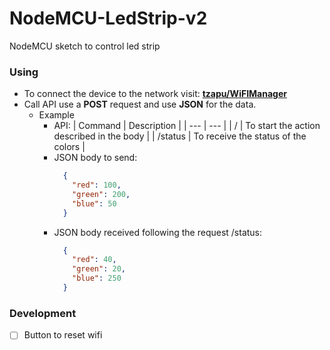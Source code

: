 # NodeMCU-LedStrip-v2
NodeMCU sketch to control led strip

### Using

- To connect the device to the network visit: __[tzapu/WiFIManager](https://github.com/tzapu/WiFiManager)__
- Call API use a __POST__ request and use __JSON__ for the data.
  - Example
    - API:
        | Command | Description |
        | --- | --- |
        | / | To start the action described in the body |
        | /status | To receive the status of the colors |
    - JSON body to send:
       ```json
         {
           "red": 100,
           "green": 200,
           "blue": 50
         }
       ```
    - JSON body received following the request /status:
       ```json
         {
           "red": 40,
           "green": 20,
           "blue": 250
         }
       ```

### Development
- [ ] Button to reset wifi


